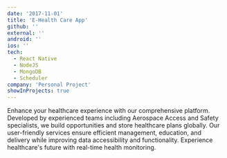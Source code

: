 ```yaml
---
date: '2017-11-01'
title: 'E-Health Care App'
github: ''
external: ''
android: ''
ios: ''
tech:
  - React Native
  - NodeJS
  - MongoDB
  - Scheduler
company: 'Personal Project'
showInProjects: true
---
```


Enhance your healthcare experience with our comprehensive platform. Developed by experienced teams including Aerospace Access and Safety specialists, we build opportunities and store healthcare plans globally. Our user-friendly services ensure efficient management, education, and delivery while improving data accessibility and functionality. Experience healthcare's future with real-time health monitoring.
